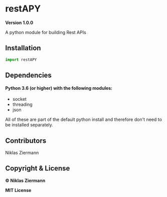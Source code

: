 # restAPY
**Version 1.0.0**

A python module for building Rest APIs

## Installation

```python
import restAPY
```



## Dependencies

#### Python 3.6 (or higher) with the following modules:

- socket
- threading
- json

All of these are part of the default python install and therefore don't need to be installed separately.


## Contributors

Niklas Ziermann



## Copyright & License

**© Niklas Ziermann** 

**MIT License**

